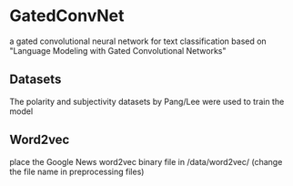 # GatedConvNet

a gated convolutional neural network for text classification based on "Language Modeling with Gated Convolutional Networks"

## Datasets

The polarity and subjectivity datasets by Pang/Lee were used to train the model

## Word2vec

place the Google News word2vec binary file in /data/word2vec/ (change the file name in preprocessing files)
